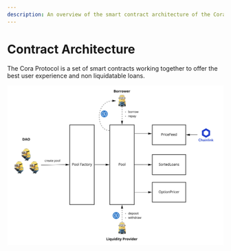 ```yaml
---
description: An overview of the smart contract architecture of the Cora Protocol
---
```


# Contract Architecture

The Cora Protocol is a set of smart contracts working together to offer the best user experience and non liquidatable loans.

![High level smart contract architecture](<../.gitbook/assets/Architecture Simple - Cora - Smart contract architecture (1).jpg>)

